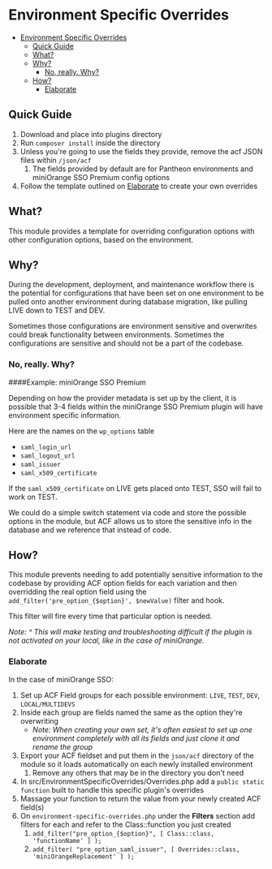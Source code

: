 # Environment Specific Overrides

- [Environment Specific Overrides](#environment-specific-overrides)
  - [Quick Guide](#quick-guide)
  - [What?](#what)
  - [Why?](#why)
    - [No, really. Why?](#no-really-why)
  - [How?](#how)
    - [Elaborate](#elaborate)


## Quick Guide

1. Download and place into plugins directory
2. Run `composer install` inside the directory
3. Unless you're going to use the fields they provide, remove the acf JSON files within `/json/acf`
   1. The fields provided by default are for Pantheon environments and miniOrange SSO Premium config options
4. Follow the template outlined on [Elaborate](#elaborate) to create your own overrides

## What?

This module provides a template for overriding configuration options with other configuration options, based on the environment.

## Why?

During the development, deployment, and maintenance workflow there is the potential for configurations that have been set on one environment to be pulled onto another environment during database migration, like pulling LIVE down to TEST and DEV.

Sometimes those configurations are environment sensitive and overwrites could break functionality between environments.  Sometimes the configurations are sensitive and should not be a part of the codebase.

### No, really. Why?

####Example: miniOrange SSO Premium

Depending on how the provider metadata is set up by the client, it is possible that 3-4 fields within the miniOrange SSO Premium plugin will have environment specific information.

Here are the names on the `wp_options` table
- `saml_login_url`
- `saml_logout_url`
- `saml_issuer`
- `saml_x509_certificate`

If the `saml_x509_certificate` on LIVE gets placed onto TEST, SSO will fail to work on TEST.

We could do a simple switch statement via code and store the possible options in the module, but ACF allows us to store the sensitive info in the database and we reference that instead of  code.

## How?

This module prevents needing to add potentially sensitive information to the codebase by providing ACF option fields for each variation and then overridding the real option field using the `add_filter('pre_option_{$option}', $newValue)` filter and hook.

This filter will fire every time that particular option is needed.

_Note: ^ This will make testing and troubleshooting difficult if the plugin is not activated on your local, like in the case of miniOrange._

### Elaborate

In the case of miniOrange SSO:

1. Set up ACF Field groups for each possible environment:
`LIVE`, `TEST`, `DEV`, `LOCAL/MULTIDEVS`
2. Inside each group are fields named the same as the option they're overwriting
   - _Note: When creating your own set, it's often easiest to set up one environment completely with all its fields and just clone it and rename the group_
3. Export your ACF fieldset and put them in the `json/acf` directory of the module so it loads automatically on each newly installed environment
   1. Remove any others that may be in the directory you don't need
4. In src/EnvironmentSpecificOverrides/Overrides.php add a `public static function` built to handle this specific plugin's overrides
5. Massage your function to return the value from your newly created ACF field(s)
6. On `environment-specific-overrides.php` under the **Filters** section add filters for each and refer to the Class::function you just created
   1. `add_filter("pre_option_{$option}", [ Class::class, 'functionName' ] );`
   2. `add_filter( "pre_option_saml_issuer", [ Overrides::class, 'miniOrangeReplacement' ] );`